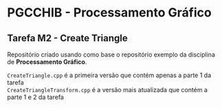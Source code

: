 # PGCCHIB - Processamento Gráfico
## Tarefa M2 - Create Triangle

Repositório criado usando como base o repositório exemplo da disciplina de **Processamento Gráfico**.
 
`CreateTriangle.cpp` é a primeira versão que contém apenas a parte 1 da tarefa  
`CreateTriangleTransform.cpp` é a versão mais atualizada que contém a parte 1 e 2 da tarefa
